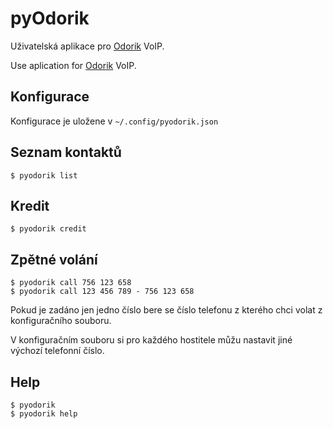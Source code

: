 pyOdorik
========

[Odorik]: http://www.odorik.cz


Uživatelská aplikace pro [Odorik][] VoIP.

Use aplication for [Odorik][] VoIP.

Konfigurace
--------------

Konfigurace je uložene v `~/.config/pyodorik.json`

Seznam kontaktů
----------------

    $ pyodorik list

Kredit
-------

    $ pyodorik credit

Zpětné volání
--------------

    $ pyodorik call 756 123 658
    $ pyodorik call 123 456 789 - 756 123 658

Pokud je zadáno jen jedno číslo bere se číslo telefonu z kterého 
chci volat z konfiguračního souboru.

V konfiguračním souboru si pro každého hostitele můžu nastavit jiné výchozí
telefonní číslo.


Help
-------

    $ pyodorik
    $ pyodorik help


